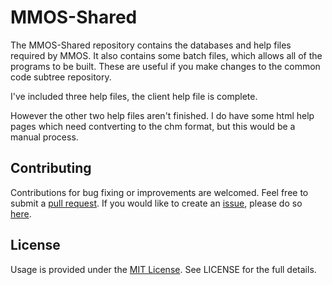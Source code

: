 # MMOS-Shared 

The MMOS-Shared repository contains the databases and help files required by MMOS. It also contains some batch files, which allows all of the programs to be built. These are useful if you make changes to the common code subtree repository.

I've included three help files, the client help file is complete.

However the other two help files aren't finished. I do have some html help pages which need contverting to the chm format, but this would be a manual process.

## Contributing
Contributions for bug fixing or improvements are welcomed. Feel free to submit a <a href="https://github.com/JulesMoorhouse/MMOS/pulls">pull request</a>. If you would like to create an <a href="https://github.com/JulesMoorhouse/MMOS/issues">issue</a>, please do so <a href="https://github.com/JulesMoorhouse/MMOS/issues">here</a>.

## License
Usage is provided under the [MIT License](http://opensource.org/licenses/mit-license.php). See LICENSE for the full details.
